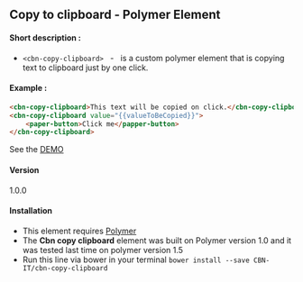## Copy to clipboard - Polymer Element

#### Short description :
  - `<cbn-copy-clipboard>` &nbsp; - &nbsp; is a custom polymer element that is copying text to clipboard just by one click.

#### Example : 

```html
<cbn-copy-clipboard>This text will be copied on click.</cbn-copy-clipboard>
<cbn-copy-clipboard value="{{valueToBeCopied}}">
	<paper-button>Click me</papper-button>
</cbn-copy-clipboard>
```
See the [DEMO](https://cbn-elements.appspot.com/elements/cbn-copy-clipboard?view=demo:demo.html&active=cbn-copy-clipboard)

#### Version
1.0.0

#### Installation

- This element requires [Polymer](https://www.polymer-project.org)
- The <b>Cbn copy clipboard</b> element was built on Polymer version 1.0 and it was tested last time on polymer version 1.5
- Run this line via bower in your terminal `bower install --save CBN-IT/cbn-copy-clipboard`

